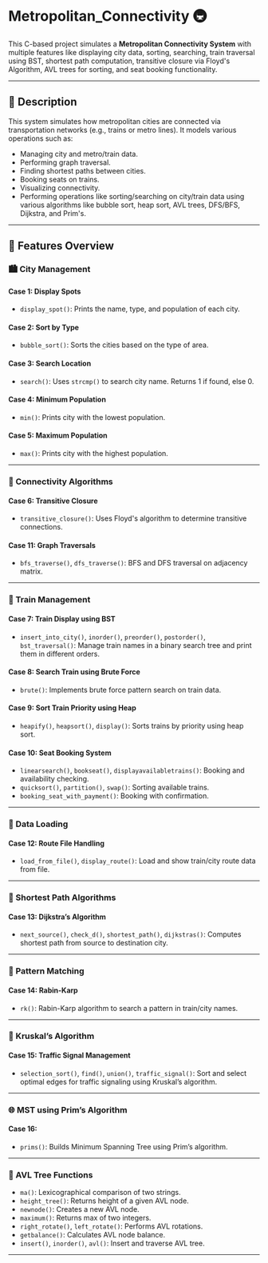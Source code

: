 # Metropolitan_Connectivity 🚇

This C-based project simulates a **Metropolitan Connectivity System** with multiple features like displaying city data, sorting, searching, train traversal using BST, shortest path computation, transitive closure via Floyd's Algorithm, AVL trees for sorting, and seat booking functionality.

---

## 🔧 Description

This system simulates how metropolitan cities are connected via transportation networks (e.g., trains or metro lines). It models various operations such as:

- Managing city and metro/train data.
- Performing graph traversal.
- Finding shortest paths between cities.
- Booking seats on trains.
- Visualizing connectivity.
- Performing operations like sorting/searching on city/train data using various algorithms like bubble sort, heap sort, AVL trees, DFS/BFS, Dijkstra, and Prim's.

---

## 🧠 Features Overview

### 🏙️ City Management

#### Case 1: Display Spots
- `display_spot()`: Prints the name, type, and population of each city.

#### Case 2: Sort by Type
- `bubble_sort()`: Sorts the cities based on the type of area.

#### Case 3: Search Location
- `search()`: Uses `strcmp()` to search city name. Returns 1 if found, else 0.

#### Case 4: Minimum Population
- `min()`: Prints city with the lowest population.

#### Case 5: Maximum Population
- `max()`: Prints city with the highest population.

---

### 🔁 Connectivity Algorithms

#### Case 6: Transitive Closure
- `transitive_closure()`: Uses Floyd's algorithm to determine transitive connections.

#### Case 11: Graph Traversals
- `bfs_traverse()`, `dfs_traverse()`: BFS and DFS traversal on adjacency matrix.

---

### 🚆 Train Management

#### Case 7: Train Display using BST
- `insert_into_city()`, `inorder()`, `preorder()`, `postorder()`, `bst_traversal()`: Manage train names in a binary search tree and print them in different orders.

#### Case 8: Search Train using Brute Force
- `brute()`: Implements brute force pattern search on train data.

#### Case 9: Sort Train Priority using Heap
- `heapify()`, `heapsort()`, `display()`: Sorts trains by priority using heap sort.

#### Case 10: Seat Booking System
- `linearsearch()`, `bookseat()`, `displayavailabletrains()`: Booking and availability checking.
- `quicksort()`, `partition()`, `swap()`: Sorting available trains.
- `booking_seat_with_payment()`: Booking with confirmation.

---

### 📂 Data Loading

#### Case 12: Route File Handling
- `load_from_file()`, `display_route()`: Load and show train/city route data from file.

---

### 🧮 Shortest Path Algorithms

#### Case 13: Dijkstra’s Algorithm
- `next_source()`, `check_d()`, `shortest_path()`, `dijkstras()`: Computes shortest path from source to destination city.

---

### 🔎 Pattern Matching

#### Case 14: Rabin-Karp
- `rk()`: Rabin-Karp algorithm to search a pattern in train/city names.

---

### 🚦 Kruskal’s Algorithm

#### Case 15: Traffic Signal Management
- `selection_sort()`, `find()`, `union()`, `traffic_signal()`: Sort and select optimal edges for traffic signaling using Kruskal’s algorithm.

---

### 🌐 MST using Prim’s Algorithm

#### Case 16: 
- `prims()`: Builds Minimum Spanning Tree using Prim’s algorithm.

---

### 🌳 AVL Tree Functions

- `ma()`: Lexicographical comparison of two strings.
- `height_tree()`: Returns height of a given AVL node.
- `newnode()`: Creates a new AVL node.
- `maximum()`: Returns max of two integers.
- `right_rotate()`, `left_rotate()`: Performs AVL rotations.
- `getbalance()`: Calculates AVL node balance.
- `insert()`, `inorder()`, `avl()`: Insert and traverse AVL tree.

---



